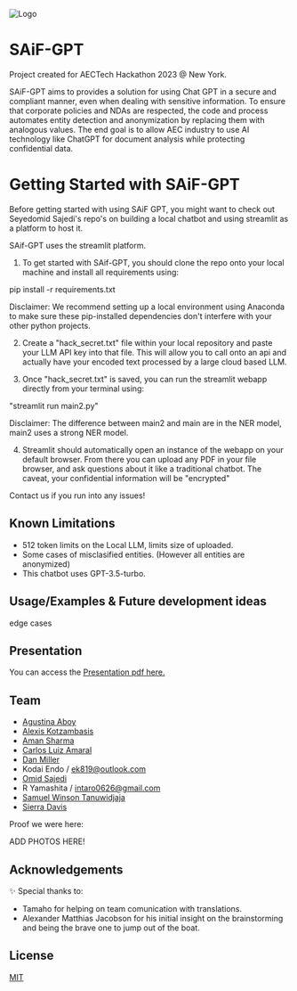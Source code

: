
![Logo](https://dev-to-uploads.s3.amazonaws.com/uploads/articles/th5xamgrr6se0x5ro4g6.png)


# SAiF-GPT

Project created for AECTech Hackathon 2023 @ New York.

SAiF-GPT aims to provides a solution for using Chat GPT in a secure and compliant manner, even when dealing with sensitive information. 
To ensure that corporate policies and NDAs are respected, the code and process automates entity detection and anonymization by replacing them with analogous values.
The end goal is to allow AEC industry to use AI technology like ChatGPT for document analysis while protecting confidential data.


# Getting Started with SAiF-GPT 

Before getting started with using SAiF GPT, you might want to check out Seyedomid Sajedi's repo's on building a local chatbot and using streamlit as a platform to host it.

SAif-GPT uses the streamlit platform.

1. To get started with SAif-GPT, you should clone the repo onto your local machine and install all requirements using: 

pip install -r requirements.txt

Disclaimer: We recommend setting up a local environment using Anaconda to make sure these pip-installed dependencies don't interfere with your other python projects.

2. Create a "hack_secret.txt" file within your local repository and paste your LLM API key into that file. This will allow you to call onto an api and actually have your encoded text processed by a large cloud based LLM. 

3. Once "hack_secret.txt" is saved, you can run the streamlit webapp directly from your terminal using: 

"streamlit run main2.py"

Disclaimer: The difference between main2 and main are in the NER model, main2 uses a strong NER model.

4. Streamlit should automatically open an instance of the webapp on your default browser. From there you can upload any PDF in your file browser, and ask questions about it like a traditional chatbot. The caveat, your confidential information will be "encrypted"

Contact us if you run into any issues!

## Known Limitations
- 512 token limits on the Local LLM, limits size of uploaded.
- Some cases of misclasified entities. (However all entities are anonymized)
- This chatbot uses GPT-3.5-turbo.


## Usage/Examples & Future development ideas
edge cases


## Presentation

You can access the [Presentation pdf here.](https://github.com/agusaboy)

## Team

- [Agustina Aboy](https://github.com/agusaboy)
- [Alexis Kotzambasis](https://github.com/lexiko80-LPA) 
- [Aman Sharma](https://github.com/aspeculat0r)
- [Carlos Luiz Amaral](https://www.github.com/closa1211)
- [Dan Miller](https://www.github.com/djmillerDeg)
- Kodai Endo / ek819@outlook.com
- [Omid Sajedi](https://github.com/ssajedi)
- R Yamashita / intaro0626@gmail.com
- [Samuel Winson Tanuwidjaja](https://www.github.com/samuelwt)
- [Sierra Davis](https://www.github.com/sierra-md)

Proof we were here: 

ADD PHOTOS HERE! 

## Acknowledgements

✨ Special thanks to: 
- Tamaho for helping on team comunication with translations.
- Alexander Matthias Jacobson for his initial insight on the brainstorming and being the brave one to jump out of the boat.

## License

[MIT](https://github.com/ssajedi/AInonymous/blob/main/LICENSE)


